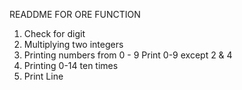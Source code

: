 READDME FOR ORE FUNCTION
1. Check for digit
2. Multiplying two integers
3. Printing numbers from 0 - 9
Print 0-9 except 2 & 4
5. Printing 0-14 ten times
6. Print Line
